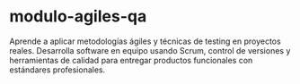 # modulo-agiles-qa
Aprende a aplicar metodologías ágiles y técnicas de testing en proyectos reales. Desarrolla software en equipo usando Scrum, control de versiones y herramientas de calidad para entregar productos funcionales con estándares profesionales.
